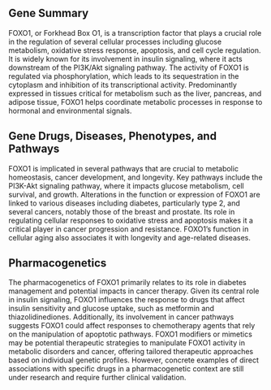 ## Gene Summary
FOXO1, or Forkhead Box O1, is a transcription factor that plays a crucial role in the regulation of several cellular processes including glucose metabolism, oxidative stress response, apoptosis, and cell cycle regulation. It is widely known for its involvement in insulin signaling, where it acts downstream of the PI3K/Akt signaling pathway. The activity of FOXO1 is regulated via phosphorylation, which leads to its sequestration in the cytoplasm and inhibition of its transcriptional activity. Predominantly expressed in tissues critical for metabolism such as the liver, pancreas, and adipose tissue, FOXO1 helps coordinate metabolic processes in response to hormonal and environmental signals.

## Gene Drugs, Diseases, Phenotypes, and Pathways
FOXO1 is implicated in several pathways that are crucial to metabolic homeostasis, cancer development, and longevity. Key pathways include the PI3K-Akt signaling pathway, where it impacts glucose metabolism, cell survival, and growth. Alterations in the function or expression of FOXO1 are linked to various diseases including diabetes, particularly type 2, and several cancers, notably those of the breast and prostate. Its role in regulating cellular responses to oxidative stress and apoptosis makes it a critical player in cancer progression and resistance. FOXO1’s function in cellular aging also associates it with longevity and age-related diseases.

## Pharmacogenetics
The pharmacogenetics of FOXO1 primarily relates to its role in diabetes management and potential impacts in cancer therapy. Given its central role in insulin signaling, FOXO1 influences the response to drugs that affect insulin sensitivity and glucose uptake, such as metformin and thiazolidinediones. Additionally, its involvement in cancer pathways suggests FOXO1 could affect responses to chemotherapy agents that rely on the manipulation of apoptotic pathways. FOXO1 modifiers or mimetics may be potential therapeutic strategies to manipulate FOXO1 activity in metabolic disorders and cancer, offering tailored therapeutic approaches based on individual genetic profiles. However, concrete examples of direct associations with specific drugs in a pharmacogenetic context are still under research and require further clinical validation.